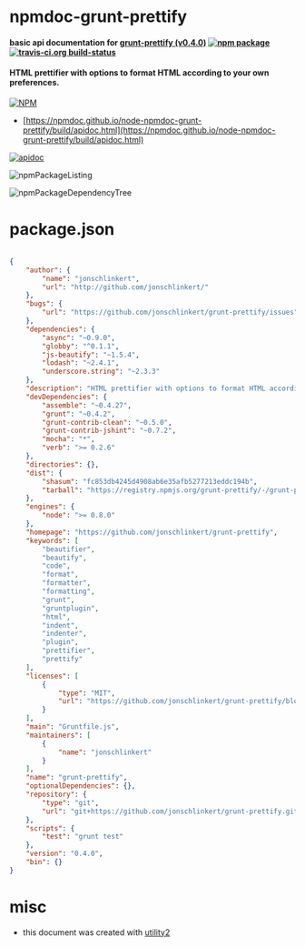 # npmdoc-grunt-prettify

#### basic api documentation for  [grunt-prettify (v0.4.0)](https://github.com/jonschlinkert/grunt-prettify)  [![npm package](https://img.shields.io/npm/v/npmdoc-grunt-prettify.svg?style=flat-square)](https://www.npmjs.org/package/npmdoc-grunt-prettify) [![travis-ci.org build-status](https://api.travis-ci.org/npmdoc/node-npmdoc-grunt-prettify.svg)](https://travis-ci.org/npmdoc/node-npmdoc-grunt-prettify)

#### HTML prettifier with options to format HTML according to your own preferences.

[![NPM](https://nodei.co/npm/grunt-prettify.png?downloads=true&downloadRank=true&stars=true)](https://www.npmjs.com/package/grunt-prettify)

- [https://npmdoc.github.io/node-npmdoc-grunt-prettify/build/apidoc.html](https://npmdoc.github.io/node-npmdoc-grunt-prettify/build/apidoc.html)

[![apidoc](https://npmdoc.github.io/node-npmdoc-grunt-prettify/build/screenCapture.buildCi.browser.%252Ftmp%252Fbuild%252Fapidoc.html.png)](https://npmdoc.github.io/node-npmdoc-grunt-prettify/build/apidoc.html)

![npmPackageListing](https://npmdoc.github.io/node-npmdoc-grunt-prettify/build/screenCapture.npmPackageListing.svg)

![npmPackageDependencyTree](https://npmdoc.github.io/node-npmdoc-grunt-prettify/build/screenCapture.npmPackageDependencyTree.svg)



# package.json

```json

{
    "author": {
        "name": "jonschlinkert",
        "url": "http://github.com/jonschlinkert/"
    },
    "bugs": {
        "url": "https://github.com/jonschlinkert/grunt-prettify/issues"
    },
    "dependencies": {
        "async": "~0.9.0",
        "globby": "^0.1.1",
        "js-beautify": "~1.5.4",
        "lodash": "~2.4.1",
        "underscore.string": "~2.3.3"
    },
    "description": "HTML prettifier with options to format HTML according to your own preferences.",
    "devDependencies": {
        "assemble": "~0.4.27",
        "grunt": "~0.4.2",
        "grunt-contrib-clean": "~0.5.0",
        "grunt-contrib-jshint": "~0.7.2",
        "mocha": "*",
        "verb": ">= 0.2.6"
    },
    "directories": {},
    "dist": {
        "shasum": "fc853db4245d4908ab6e35afb5277213eddc194b",
        "tarball": "https://registry.npmjs.org/grunt-prettify/-/grunt-prettify-0.4.0.tgz"
    },
    "engines": {
        "node": ">= 0.8.0"
    },
    "homepage": "https://github.com/jonschlinkert/grunt-prettify",
    "keywords": [
        "beautifier",
        "beautify",
        "code",
        "format",
        "formatter",
        "formatting",
        "grunt",
        "gruntplugin",
        "html",
        "indent",
        "indenter",
        "plugin",
        "prettifier",
        "prettify"
    ],
    "licenses": [
        {
            "type": "MIT",
            "url": "https://github.com/jonschlinkert/grunt-prettify/blob/master/LICENSE-MIT"
        }
    ],
    "main": "Gruntfile.js",
    "maintainers": [
        {
            "name": "jonschlinkert"
        }
    ],
    "name": "grunt-prettify",
    "optionalDependencies": {},
    "repository": {
        "type": "git",
        "url": "git+https://github.com/jonschlinkert/grunt-prettify.git"
    },
    "scripts": {
        "test": "grunt test"
    },
    "version": "0.4.0",
    "bin": {}
}
```



# misc
- this document was created with [utility2](https://github.com/kaizhu256/node-utility2)
